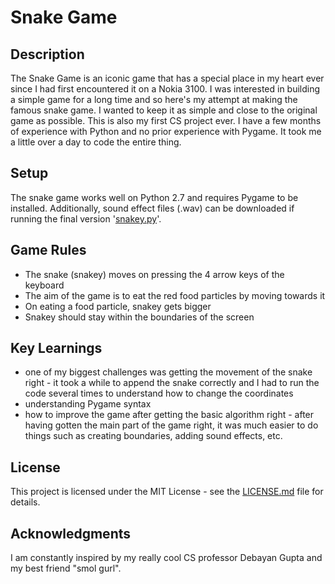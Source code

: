 # Snake Game

## Description
The Snake Game is an iconic game that has a special place in my heart ever since I had first encountered it on a Nokia 3100. I was interested in building a simple game for a long time and so here's my attempt at making the famous snake game. I wanted to keep it as simple and close to the original game as possible. This is also my first CS project ever. I have a few months of experience with Python and no prior experience with Pygame. It took me a little over a day to code the entire thing. 

## Setup
The snake game works well on Python 2.7 and requires Pygame to be installed. 
Additionally, sound effect files (.wav) can be downloaded if running the final version '[snakey.py](snakey.py)'.

## Game Rules
* The snake (snakey) moves on pressing the 4 arrow keys of the keyboard 
* The aim of the game is to eat the red food particles by moving towards it
* On eating a food particle, snakey gets bigger
* Snakey should stay within the boundaries of the screen

## Key Learnings
* one of my biggest challenges was getting the movement of the snake right - it took a while to append the snake correctly and I had to run the code several times to understand how to change the coordinates
* understanding Pygame syntax
* how to improve the game after getting the basic algorithm right - after having gotten the main part of the game right, it was much easier to do things such as creating boundaries, adding sound effects, etc. 

## License
This project is licensed under the MIT License - see the [LICENSE.md](LICENSE.md) file for details.

## Acknowledgments
I am constantly inspired by my really cool CS professor Debayan Gupta and my best friend "smol gurl". 
